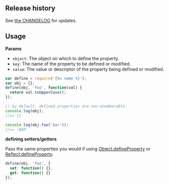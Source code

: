## Release history

See [the CHANGELOG](changelog.md) for updates.

## Usage

**Params**

- `object`: The object on which to define the property.
- `key`: The name of the property to be defined or modified.
- `value`: The value or descriptor of the property being defined or modified.

```js
var define = require('{%= name %}');
var obj = {};
define(obj, 'foo', function(val) {
  return val.toUpperCase();
});

// by default, defined properties are non-enumberable
console.log(obj);
//=> {}

console.log(obj.foo('bar'));
//=> 'BAR'
```

**defining setters/getters**

Pass the same properties you would if using [Object.defineProperty][object] or [Reflect.defineProperty][reflect]. 

```js
define(obj, 'foo', {
  set: function() {},
  get: function() {}
});
```

[object]: https://developer.mozilla.org/en-US/docs/Web/JavaScript/Reference/Global_Objects/Object/defineProperty
[reflect]: https://developer.mozilla.org/en-US/docs/Web/JavaScript/Reference/Global_Objects/Reflect/defineProperty
